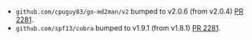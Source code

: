 * `github.com/cpuguy83/go-md2man/v2` bumped to v2.0.6 (from v2.0.4) [PR 2281](https://github.com/provenance-io/provenance/pull/2281).
* `github.com/spf13/cobra` bumped to v1.9.1 (from v1.8.1) [PR 2281](https://github.com/provenance-io/provenance/pull/2281).
